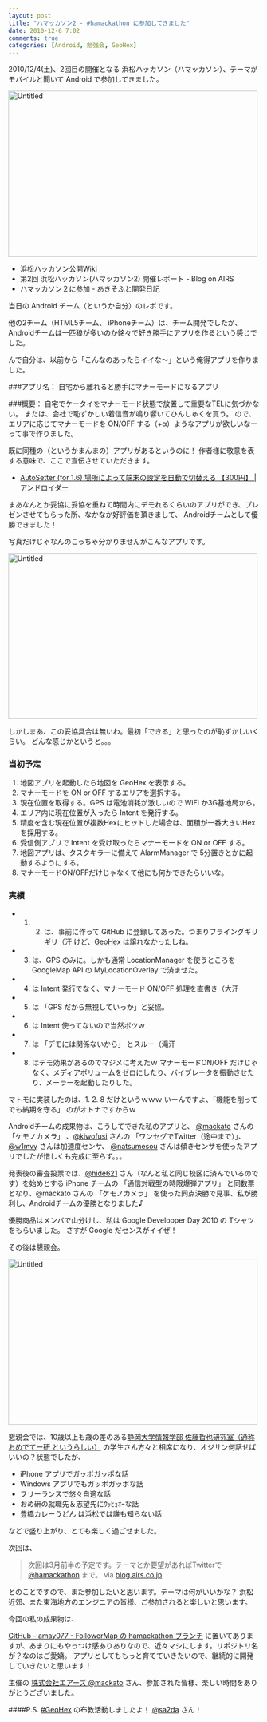 ```yaml
---
layout: post
title: "ハマッカソン2 - #hamackathon に参加してきました"
date: 2010-12-6 7:02
comments: true
categories: [Android, 勉強会, GeoHex]
---
```

2010/12/4(土)、2回目の開催となる 浜松ハッカソン（ハマッカソン）、テーマがモバイルと聞いて Android  で参加してきました。
<!--more-->

<a href="http://www.flickr.com/photos/bigmac/5234115832/" title="Untitled by mackato, on Flickr"><img src="http://farm6.staticflickr.com/5283/5234115832_748685714b.jpg" width="500" height="332" alt="Untitled"></a>

* 浜松ハッカソン公開Wiki
* 第2回 浜松ハッカソン(ハマッカソン2) 開催レポート - Blog on AIRS
* ハマッカソン２に参加 - あきそふと開発日記

当日の Android チーム（というか自分）のレポです。

他の2チーム（HTML5チーム、 iPhoneチーム）は、チーム開発でしたが、Androidチームは一匹狼が多いのか銘々で好き勝手にアプリを作るという感じでした。

んで自分は、以前から「こんなのあったらイイな～」という俺得アプリを作りました。

###アプリ名： 
自宅から離れると勝手にマナーモードになるアプリ

###概要：
自宅でケータイをマナーモード状態で放置して重要なTELに気づかない。
または、会社で恥ずかしい着信音が鳴り響いてひんしゅくを買う。
ので、エリアに応じてマナーモードを ON/OFF する（+α）ようなアプリが欲しいなーって事で作りました。

 

既に同種の（というかまんまの）アプリがあるというのに！
作者様に敬意を表する意味で、ここで宣伝させていただきます。

* [AutoSetter (for 1.6) 場所によって端末の設定を自動で切替える 【300円】 | アンドロイダー](http://androider.jp/?p=21377)


まあなんとか妥協に妥協を重ねて時間内にデモれるくらいのアプリができ、プレゼンさせてもらった所、なかなか好評価を頂きまして、 Androidチームとして優勝できました！

写真だけじゃなんのこっちゃ分かりませんがこんなアプリです。

<a href="http://www.flickr.com/photos/bigmac/5234111922/" title="Untitled by mackato, on Flickr"><img src="http://farm6.staticflickr.com/5043/5234111922_286d7c8003.jpg" width="500" height="332" alt="Untitled"></a>

しかしまあ、この妥協具合は無いわ。最初「できる」と思ったのが恥ずかしいくらい。
どんな感じかというと。。。
 

### 当初予定
1. 地図アプリを起動したら地図を GeoHex を表示する。
2. マナーモードを ON or OFF するエリアを選択する。
3. 現在位置を取得する。GPS は電池消耗が激しいので WiFi か3G基地局から。
4. エリア内に現在位置が入ったら Intent を発行する。
5. 精度を含む現在位置が複数Hexにヒットした場合は、面積が一番大きいHexを採用する。
6. 受信側アプリで Intent を受け取ったらマナーモードを ON or OFF する。
7. 地図アプリは、タスクキラーに備えて AlarmManager で 5分置きとかに起動するようにする。
8. マナーモードON/OFFだけじゃなくて他にも何かできたらいいな。

### 実績

* 1. 2. は、事前に作って GitHub に登録してあった。つまりフライングギリギリ（汗
けど、[GeoHex](http://geogames.net/labs/geohex) は譲れなかったしね。 
* 3. は、GPS のみに。しかも通常 LocationManager を使うところを GoogleMap API の MyLocationOverlay で済ませた。
* 4. は Intent 発行でなく、マナーモード ON/OFF 処理を直書き（大汗
* 5. は 「GPS だから無視していっか」と妥協。
* 6. は Intent 使ってないので当然ボツｗ
* 7. は 「デモには関係ないから」 とスルー（滝汗
* 8. はデモ効果があるのでマジメに考えたｗ マナーモードON/OFF だけじゃなく、メディアボリュームをゼロにしたり、バイブレータを振動させたり、メーラーを起動したりした。

マトモに実装したのは、1. 2. 8 だけというｗｗｗ
いーんですよ、「機能を削ってでも納期を守る」 のがオトナですからｗ
 

Androidチームの成果物は、こうしてできた私のアプリと、 [@mackato](http://twitter.com/mackato) さんの 「ケモノカメラ」 、[@kiwofusi](http://twitter.com/kiwofusi) さんの 「ワンセグでTwitter（途中まで）」、 [@w1mvy](http://twitter.com/w1mvy) さんは加速度センサ、 [@natsumesou](http://twitter.com/natsumesou) さんは傾きセンサを使ったアプリでしたが惜しくも完成に至らず。。。
 

発表後の審査投票では、[@hide621](http://twitter.com/hide621) さん（なんと私と同じ校区に済んでいるのです）を始めとする iPhone チームの 「通信対戦型の時限爆弾アプリ」 と同数票となり、@mackato さんの 「ケモノカメラ」 を使った同点決勝で見事、私が勝利し、Androidチームの優勝となりました♪
 

優勝商品はメンバで山分けし、私は Google Developper Day 2010 の Tシャツ をもらいました。
さすが Google だセンスがイイぜ！
 

その後は懇親会。

<a href="http://www.flickr.com/photos/bigmac/5234117260/" title="Untitled by mackato, on Flickr"><img src="http://farm6.staticflickr.com/5122/5234117260_109e8293c6.jpg" width="500" height="332" alt="Untitled"></a>

懇親会では、10歳以上も歳の差のある[静岡大学情報学部 佐藤哲也研究室（通称 おめでてー研 というらしい）](http://tai.ia.inf.shizuoka.ac.jp/index.php?action=pages_view_main&page_id=43) の学生さん方々と相席になり、オジサン何話せばいいの？状態でしたが、

* iPhone アプリでガッポガッポな話
* Windows アプリでもガッポガッポな話
* フリーランスで悠々自適な話
* おめ研の就職先＆志望先にｳｯﾋｮｵｰな話
* 豊橋カレーうどん は浜松では誰も知らない話

などで盛り上がり、とても楽しく過ごせました。
 

次回は、

> 次回は3月前半の予定です。テーマとか要望があればTwitterで [@hamackathon](http://twitter.com/hamackathon) まで。
> via [blog.airs.co.jp](http://blog.airs.co.jp/2010/12/06/hamackathon-20101204.html)

とのことですので、また参加したいと思います。テーマは何がいいかな？
浜松近郊、また東海地方のエンジニアの皆様、ご参加されると楽しいと思います。

今回の私の成果物は、

[GitHub - amay077 - FollowerMap の hamackathon ブランチ](https://github.com/amay077/FollowerMap/tree/hamackathon) に置いてありますが、あまりにもやっつけ感ありありなので、近々マシにします。リポジトリ名が？なのはご愛嬌。
アプリとしてももっと育てていきたいので、継続的に開発していきたいと思います！

主催の [株式会社エアーズ @mackato](http://twitter.com/mackato) さん、参加された皆様、楽しい時間をありがとうございました。
 

####P.S.
[#GeoHex](http://geogames.net/labs/geohex) の布教活動しましたよ！ [@sa2da](http://twitter.com/#!/sa2da) さん！